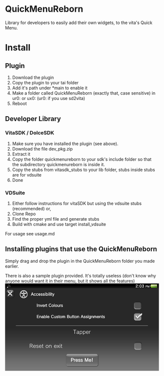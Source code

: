# QuickMenuReborn

Library for developers to easily add their own widgets, to the vita's Quick Menu.

# Install

## Plugin

1. Download the plugin
1. Copy the plugin to your tai folder
1. Add it's path under *main to enable it
1. Make a folder called QuickMenuReborn (exactly that, case sensitive) in ur0: or ux0: (ur0: if you use sd2vita) 
1. Reboot

## Developer Library

### VitaSDK / DolceSDK

1. Make sure you have installed the plugin (see above).
1. Download the file dev_pkg.zip
1. Extract it
1. Copy the folder quickmenureborn to your sdk's include folder so that the subdirectory quickmenureborn is inside it.
1. Copy the stubs from vitasdk_stubs to your lib folder, stubs inside stubs are for vdsuite
1. Done

### VDSuite

1. Either follow instructions for vitaSDK but using the vdsuite stubs (recommended) or,
1. Clone Repo
1. Find the proper yml file and generate stubs 
1. Build with cmake and use target install_vdsuite

For usage see usage.md

## Installing plugins that use the QuickMenuReborn
Simply drag and drop the plugin in the QuickMenuReborn folder you made earlier.

There is also a sample plugin provided. It's totally useless (don't know why anyone would want it in their menu, but it shows all the features)
![Sample](imgs/sample.jpg)
